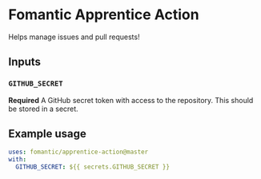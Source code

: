 # Fomantic Apprentice Action

Helps manage issues and pull requests!

## Inputs

### `GITHUB_SECRET`

**Required** A GitHub secret token with access to the repository. This should be stored in a secret.

## Example usage

```yaml
uses: fomantic/apprentice-action@master
with:
  GITHUB_SECRET: ${{ secrets.GITHUB_SECRET }}
```
